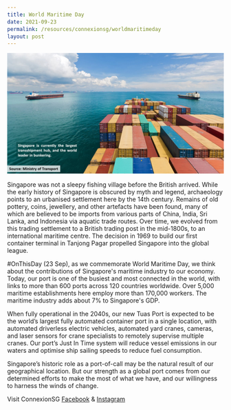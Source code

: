 ```yaml
---
title: World Maritime Day
date: 2021-09-23
permalink: /resources/connexionsg/worldmaritimeday
layout: post
---
```

![Alt text for image on Isomer site](/images/worldmaritime.jpg)

Singapore was not a sleepy fishing village before the British arrived. While the early history of Singapore is obscured by myth and legend, archaeology points to an urbanised settlement here by the 14th century. Remains of old pottery, coins, jewellery, and other artefacts have been found, many of which are believed to be imports from various parts of China, India, Sri Lanka, and Indonesia via aquatic trade routes. Over time, we evolved from this trading settlement to a British trading post in the mid-1800s, to an international maritime centre. The decision in 1969 to build our first container terminal in Tanjong Pagar propelled Singapore into the global league.

#OnThisDay (23 Sep), as we commemorate World Maritime Day, we think about the contributions of Singapore's maritime industry to our economy. Today, our port is one of the busiest and most connected in the world, with links to more than 600 ports across 120 countries worldwide. Over 5,000 maritime establishments here employ more than 170,000 workers. The maritime industry adds about 7% to Singapore's GDP.

When fully operational in the 2040s, our new Tuas Port is expected to be the world’s largest fully automated container port in a single location, with automated driverless electric vehicles, automated yard cranes, cameras, and laser sensors for crane specialists to remotely supervise multiple cranes. Our port’s Just In Time system will reduce vessel emissions in our waters and optimise ship sailing speeds to reduce fuel consumption.

Singapore’s historic role as a port-of-call may be the natural result of our geographical location. But our strength as a global port comes from our determined efforts to make the most of what we have, and our willingness to harness the winds of change.

Visit ConnexionSG [Facebook](https://www.facebook.com/ConnexionSG) & [Instagram](https://www.instagram.com/connexionsg/)